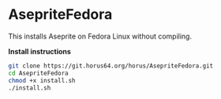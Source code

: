 # AsepriteFedora

This installs Aseprite on Fedora Linux without compiling.

**Install instructions**
```bash
git clone https://git.horus64.org/horus/AsepriteFedora.git
cd AsepriteFedora
chmod +x install.sh
./install.sh
```